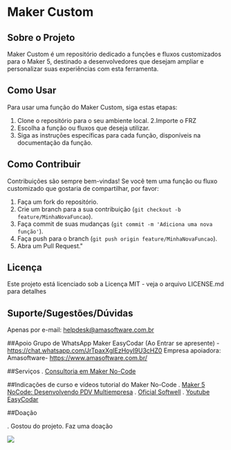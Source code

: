# Maker Custom

## Sobre o Projeto
 Maker Custom é um repositório dedicado a funções e fluxos customizados para o Maker 5, destinado a desenvolvedores que desejam ampliar e personalizar suas experiências com esta ferramenta.

## Como Usar
Para usar uma função do Maker Custom, siga estas etapas:
1. Clone o repositório para o seu ambiente local.
2.Importe o FRZ
3. Escolha a função ou fluxos que deseja utilizar.
4. Siga as instruções específicas para cada função, disponíveis na documentação da função.

## Como Contribuir
Contribuições são sempre bem-vindas! Se você tem uma função ou fluxo customizado que gostaria de compartilhar, por favor:
1. Faça um fork do repositório.
2. Crie um branch para a sua contribuição (`git checkout -b feature/MinhaNovaFuncao`).
3. Faça commit de suas mudanças (`git commit -m 'Adiciona uma nova função'`).
4. Faça push para o branch (`git push origin feature/MinhaNovaFuncao`).
5. Abra um Pull Request."

## Licença
Este projeto está licenciado sob a Licença MIT - veja o arquivo LICENSE.md para detalhes

## Suporte/Sugestões/Dúvidas
Apenas por e-mail: helpdesk@amasoftware.com.br

##Apoio
Grupo de WhatsApp Maker EasyCodar (Ao Entrar se apresente) - https://chat.whatsapp.com/JrTpaxXgIEzHoyI9U3cHZ0 
Empresa apoiadora: Amasoftware- https://www.amasoftware.com.br/

##Serviços
. [Consultoria em Maker No-Code](https://api.whatsapp.com/send?phone=557132194787)

##Indicações de curso e vídeos tutorial do Maker No-Code
. [Maker 5 NoCode: Desenvolvendo PDV Multiempresa](https://hotmart.com/pt-br/marketplace/produtos/maker-nocode-5-crie-sistema-de-vendas/V85582479V)
. [Oficial Softwell](https://suporte.softwell.com.br/eadmaker/)
. [Youtube EasyCodar](https://www.youtube.com/results?search_query=easy+codar)

##Doação

. Gostou do projeto. Faz uma doação

<img src="/assets/img/arquivo.gif">



